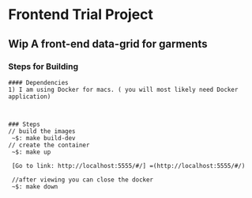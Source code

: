 # Frontend Trial Project 

## Wip  A front-end data-grid for garments

### Steps for Building

    #### Dependencies
    1) I am using Docker for macs. ( you will most likely need Docker application)



    ### Steps
    // build the images
     ~$: make build-dev
    // create the container
     ~$: make up

     [Go to link: http://localhost:5555/#/] =(http://localhost:5555/#/)

     //after viewing you can close the docker
     ~$: make down